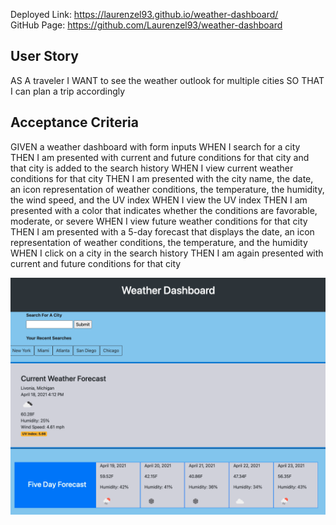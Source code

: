 Deployed Link: https://laurenzel93.github.io/weather-dashboard/ <br>
GitHub Page: https://github.com/Laurenzel93/weather-dashboard

## User Story

AS A traveler
I WANT to see the weather outlook for multiple cities
SO THAT I can plan a trip accordingly

## Acceptance Criteria


GIVEN a weather dashboard with form inputs
WHEN I search for a city
THEN I am presented with current and future conditions for that city and that city is added to the search history
WHEN I view current weather conditions for that city
THEN I am presented with the city name, the date, an icon representation of weather conditions, the temperature, the humidity, the wind speed, and the UV index
WHEN I view the UV index
THEN I am presented with a color that indicates whether the conditions are favorable, moderate, or severe
WHEN I view future weather conditions for that city
THEN I am presented with a 5-day forecast that displays the date, an icon representation of weather conditions, the temperature, and the humidity
WHEN I click on a city in the search history
THEN I am again presented with current and future conditions for that city

![Screenshot](assets/weather-dashboard.png)